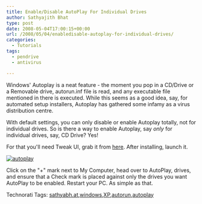 ```yaml
---
title: Enable/Disable AutoPlay For Individual Drives
author: Sathyajith Bhat
type: post
date: 2008-05-04T17:00:15+00:00
url: /2008/05/04/enabledisable-autoplay-for-individual-drives/
categories:
  - Tutorials
tags:
  - pendrive
  - antivirus

---
```



Windows' Autoplay is a neat feature - the moment you pop in a CD/Drive or a Removable drive, autorun.inf file is read, and any executable file mentioned in there is executed. While this seems as a good idea, say, for automated setup installers, Autoplay has gathered some infamy as a virus distribution centre.

With default settings, you can only disable or enable Autoplay totally, not for individual drives. So is there a way to enable Autoplay, say _only_ for individual drives, say, CD Drive? Yes!

For that you'll need Tweak UI, grab it from <a rel="nofollow" href="https://www.snapfiles.com/get/tweakuixp.html" target="_blank">here</a>. After installing, launch it.  
<!--more-->

[<img src="https://static.flickr.com/2018/2463874091_ff048ca52e.jpg" border="0" alt="autoplay" />][1]



Click on the "+" mark next to My Computer, head over to AutoPlay, drives, and ensure that a Check mark is placed against only the drives you want AutoPlay to be enabled. Restart your PC. As simple as that.

<div id="scid:0767317B-992E-4b12-91E0-4F059A8CECA8:32eb75f4-539f-4069-a820-4f78ac3a852a" class="wlWriterSmartContent" style="display:inline; margin:0px; padding:0px 0px 0px 0px;">
  Technorati Tags: <a rel="tag" href="https://technorati.com/tags/sathyabh.at">sathyabh.at</a>,<a rel="tag" href="https://technorati.com/tags/windows">windows</a>,<a rel="tag" href="https://technorati.com/tags/XP">XP</a>,<a rel="tag" href="https://technorati.com/tags/autorun">autorun</a>,<a rel="tag" href="https://technorati.com/tags/autoplay">autoplay</a>
</div>

 [1]: https://www.flickr.com/photos/23198823@N04/2463874091/ "autoplay"
